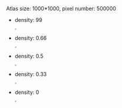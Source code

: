 Atlas size: 1000*1000, pixel number: 500000

- density: 99

  <img src="C:\Users\lenovo\Desktop\warring_states\_lib\AtlasGenerator\doc.src\1000-1000~500000~0.99.bmp" style="zoom:25%;" />

- density: 0.66

  <img src="C:\Users\lenovo\Desktop\warring_states\_lib\AtlasGenerator\doc.src\1000-1000~500000~0.66.bmp" style="zoom:25%;" />



- density: 0.5

  <img src="C:\Users\lenovo\Desktop\warring_states\_lib\AtlasGenerator\doc.src\1000-1000~500000~0.5.bmp" style="zoom:25%;" />

- density: 0.33

  <img src="C:\Users\lenovo\Desktop\warring_states\_lib\AtlasGenerator\doc.src\1000-1000~500000~0.33.bmp" style="zoom:25%;" />

- density: 0

  <img src="C:\Users\lenovo\Desktop\warring_states\_lib\AtlasGenerator\doc.src\1000-1000~500000~0.bmp" style="zoom:25%;" />